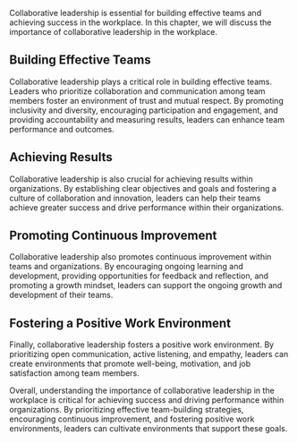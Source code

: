 
Collaborative leadership is essential for building effective teams and achieving success in the workplace. In this chapter, we will discuss the importance of collaborative leadership in the workplace.

Building Effective Teams
------------------------

Collaborative leadership plays a critical role in building effective teams. Leaders who prioritize collaboration and communication among team members foster an environment of trust and mutual respect. By promoting inclusivity and diversity, encouraging participation and engagement, and providing accountability and measuring results, leaders can enhance team performance and outcomes.

Achieving Results
-----------------

Collaborative leadership is also crucial for achieving results within organizations. By establishing clear objectives and goals and fostering a culture of collaboration and innovation, leaders can help their teams achieve greater success and drive performance within their organizations.

Promoting Continuous Improvement
--------------------------------

Collaborative leadership also promotes continuous improvement within teams and organizations. By encouraging ongoing learning and development, providing opportunities for feedback and reflection, and promoting a growth mindset, leaders can support the ongoing growth and development of their teams.

Fostering a Positive Work Environment
-------------------------------------

Finally, collaborative leadership fosters a positive work environment. By prioritizing open communication, active listening, and empathy, leaders can create environments that promote well-being, motivation, and job satisfaction among team members.

Overall, understanding the importance of collaborative leadership in the workplace is critical for achieving success and driving performance within organizations. By prioritizing effective team-building strategies, encouraging continuous improvement, and fostering positive work environments, leaders can cultivate environments that support these goals.
